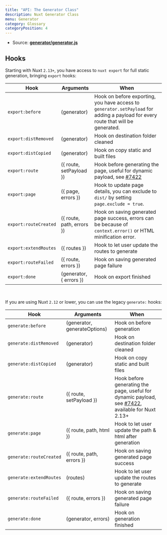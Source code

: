 ```yaml
---
title: "API: The Generator Class"
description: Nuxt Generator Class
menu: Generator
category: Glossary
categoryPosition: 4
---
```


- Source: **[generator/generator.js](https://github.com/nuxt/nuxt.js/blob/dev/packages/generator/src/generator.js)**

## Hooks

Starting with Nuxt `2.13+`, you have access to `nuxt export` for full static generation, bringing `export` hooks:

Hook                    | Arguments                   | When
------------------------|-----------------------------|-----------------------------------------------
`export:before`         | (generator)                 | Hook on before exporting, you have access to `generator.setPayload` for adding a payload for every route that will be generated.
`export:distRemoved`    | (generator)                 | Hook on  destination folder  cleaned
`export:distCopied`     | (generator)                 | Hook on copy static and built files
`export:route`          | ({ route, setPayload })     | Hook before generating the page, useful for dynamic payload, see [#7422](https://github.com/nuxt/nuxt.js/pull/7422)
`export:page`           | ({ page, errors })          | Hook to update page details, you can exclude to `dist/` by setting `page.exclude = true`.
`export:routeCreated`   | ({ route, path, errors })   | Hook on saving generated page success, errors can be because of `context.error()` or HTML minification error.
`export:extendRoutes`   | ({ routes })                | Hook to let user update the routes to generate
`export:routeFailed`    | ({ route, errors })         | Hook on saving generated page failure
`export:done`           | (generator, { errors })     | Hook on export finished

<br/>

If you are using Nuxt `2.12` or lower, you can use the legacy `generate:` hooks:

Hook                    | Arguments                    | When
------------------------|------------------------------|-----------------------------------------------
`generate:before`       | (generator, generateOptions) | Hook on before generation
`generate:distRemoved`  | (generator)                  | Hook on  destination folder  cleaned
`generate:distCopied`   | (generator)                  | Hook on copy static and built files
`generate:route`        | ({ route, setPayload })      | Hook before generating the page, useful for dynamic payload, see [#7422](https://github.com/nuxt/nuxt.js/pull/7422), available for Nuxt 2.13+
`generate:page`         | ({ route, path, html })      | Hook to let user update the path & html after generation
`generate:routeCreated` | ({ route, path, errors })    | Hook on saving generated page success
`generate:extendRoutes` | (routes)                     | Hook to let user update the routes to generate
`generate:routeFailed`  | ({ route, errors })          | Hook on saving generated page failure
`generate:done`         | (generator, errors)          | Hook on generation finished
